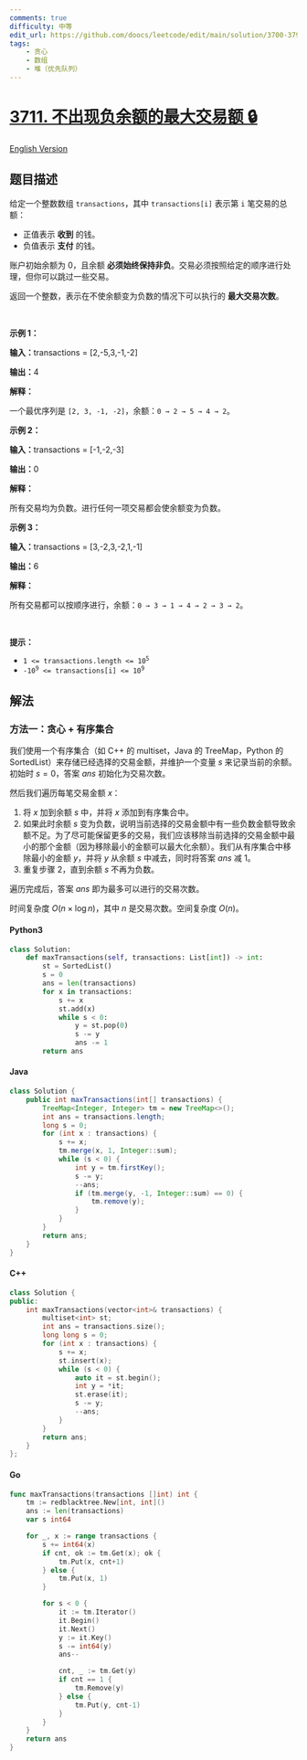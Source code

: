 ```yaml
---
comments: true
difficulty: 中等
edit_url: https://github.com/doocs/leetcode/edit/main/solution/3700-3799/3711.Maximum%20Transactions%20Without%20Negative%20Balance/README.md
tags:
    - 贪心
    - 数组
    - 堆（优先队列）
---
```


<!-- problem:start -->

# [3711. 不出现负余额的最大交易额 🔒](https://leetcode.cn/problems/maximum-transactions-without-negative-balance)

[English Version](/solution/3700-3799/3711.Maximum%20Transactions%20Without%20Negative%20Balance/README_EN.md)

## 题目描述

<!-- description:start -->

<p>给定一个整数数组&nbsp;<code>transactions</code>，其中&nbsp;<code>transactions[i]</code>&nbsp;表示第&nbsp;<code>i</code>&nbsp;笔交易的总额：</p>

<ul>
	<li>正值表示 <strong>收到</strong> 的钱。</li>
	<li>负值表示 <strong>支付</strong>&nbsp;的钱。</li>
</ul>

<p>账户初始余额为 0，且余额 <strong>必须始终保持非负</strong>。交易必须按照给定的顺序进行处理，但你可以跳过一些交易。</p>

<p>返回一个整数，表示在不使余额变为负数的情况下可以执行的 <strong>最大交易次数</strong>。</p>

<p>&nbsp;</p>

<p><strong class="example">示例 1：</strong></p>

<div class="example-block">
<p><span class="example-io"><b>输入：</b>transactions = [2,-5,3,-1,-2]</span></p>

<p><span class="example-io"><b>输出：</b>4</span></p>

<p><strong>解释：</strong></p>

<p>一个最优序列是 <code>[2, 3, -1, -2]</code>，余额：<code>0 → 2 → 5 → 4 → 2</code>。</p>
</div>

<p><strong class="example">示例 2：</strong></p>

<div class="example-block">
<p><span class="example-io"><b>输入：</b>transactions = [-1,-2,-3]</span></p>

<p><span class="example-io"><b>输出：</b>0</span></p>

<p><strong>解释：</strong></p>

<p>所有交易均为负数。进行任何一项交易都会使余额变为负数。</p>
</div>

<p><strong class="example">示例 3：</strong></p>

<div class="example-block">
<p><span class="example-io"><b>输入：</b>transactions = [3,-2,3,-2,1,-1]</span></p>

<p><span class="example-io"><b>输出：</b>6</span></p>

<p><strong>解释：</strong></p>

<p>所有交易都可以按顺序进行，余额：<code>0 → 3 → 1 → 4 → 2 → 3 → 2</code>。</p>
</div>

<p>&nbsp;</p>

<p><strong>提示：</strong></p>

<ul>
	<li><code>1 &lt;= transactions.length &lt;= 10<sup>5</sup></code></li>
	<li><code>-10<sup>9</sup> &lt;= transactions[i] &lt;= 10<sup>9</sup></code></li>
</ul>

<!-- description:end -->

## 解法

<!-- solution:start -->

### 方法一：贪心 + 有序集合

我们使用一个有序集合（如 C++ 的 multiset，Java 的 TreeMap，Python 的 SortedList）来存储已经选择的交易金额，并维护一个变量 $s$ 来记录当前的余额。初始时 $s=0$，答案 $\textit{ans}$ 初始化为交易次数。

然后我们遍历每笔交易金额 $x$：

1. 将 $x$ 加到余额 $s$ 中，并将 $x$ 添加到有序集合中。
2. 如果此时余额 $s$ 变为负数，说明当前选择的交易金额中有一些负数金额导致余额不足。为了尽可能保留更多的交易，我们应该移除当前选择的交易金额中最小的那个金额（因为移除最小的金额可以最大化余额）。我们从有序集合中移除最小的金额 $y$，并将 $y$ 从余额 $s$ 中减去，同时将答案 $\textit{ans}$ 减 $1$。
3. 重复步骤 2，直到余额 $s$ 不再为负数。

遍历完成后，答案 $\textit{ans}$ 即为最多可以进行的交易次数。

时间复杂度 $O(n \times \log n)$，其中 $n$ 是交易次数。空间复杂度 $O(n)$。

<!-- tabs:start -->

#### Python3

```python
class Solution:
    def maxTransactions(self, transactions: List[int]) -> int:
        st = SortedList()
        s = 0
        ans = len(transactions)
        for x in transactions:
            s += x
            st.add(x)
            while s < 0:
                y = st.pop(0)
                s -= y
                ans -= 1
        return ans
```

#### Java

```java
class Solution {
    public int maxTransactions(int[] transactions) {
        TreeMap<Integer, Integer> tm = new TreeMap<>();
        int ans = transactions.length;
        long s = 0;
        for (int x : transactions) {
            s += x;
            tm.merge(x, 1, Integer::sum);
            while (s < 0) {
                int y = tm.firstKey();
                s -= y;
                --ans;
                if (tm.merge(y, -1, Integer::sum) == 0) {
                    tm.remove(y);
                }
            }
        }
        return ans;
    }
}
```

#### C++

```cpp
class Solution {
public:
    int maxTransactions(vector<int>& transactions) {
        multiset<int> st;
        int ans = transactions.size();
        long long s = 0;
        for (int x : transactions) {
            s += x;
            st.insert(x);
            while (s < 0) {
                auto it = st.begin();
                int y = *it;
                st.erase(it);
                s -= y;
                --ans;
            }
        }
        return ans;
    }
};
```

#### Go

```go
func maxTransactions(transactions []int) int {
	tm := redblacktree.New[int, int]()
	ans := len(transactions)
	var s int64

	for _, x := range transactions {
		s += int64(x)
		if cnt, ok := tm.Get(x); ok {
			tm.Put(x, cnt+1)
		} else {
			tm.Put(x, 1)
		}

		for s < 0 {
			it := tm.Iterator()
			it.Begin()
			it.Next()
			y := it.Key()
			s -= int64(y)
			ans--

			cnt, _ := tm.Get(y)
			if cnt == 1 {
				tm.Remove(y)
			} else {
				tm.Put(y, cnt-1)
			}
		}
	}
	return ans
}
```

<!-- tabs:end -->

<!-- solution:end -->

<!-- problem:end -->
